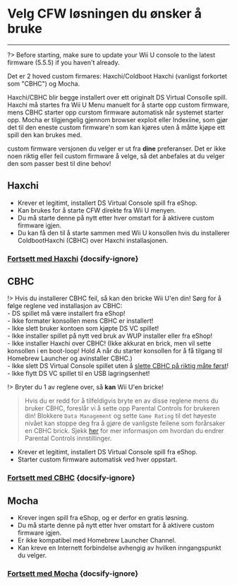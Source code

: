 # Velg CFW løsningen du ønsker å bruke
---
?> Before starting, make sure to update your Wii U console to the latest firmware (5.5.5) if you haven't already.

Det er 2 hoved custom firmares: Haxchi/Coldboot Haxchi (vanligst forkortet som "CBHC") og Mocha.

Haxchi/CBHC blir begge installert over ett originalt DS Virtual Consolle spill. Haxchi må startes fra Wii U Menu manuelt for å starte opp custom firmware, mens CBHC starter opp curstom firmware automatisk når systemet starter opp. Mocha er tilgjengelig gjennom browser exploit eller Indexiine, som gjør det til den eneste custom firmware'n som kan kjøres uten å måtte kjøpe ett spill den kan brukes med.

custom firmware versjonen du velger er ut fra **dine** preferanser. Det er ikke noen riktig eller feil custom firmware å velge, så det anbefales at du velger den som passer best til dine behov!

## Haxchi

- Krever et legitimt, installert DS Virtual Console spill fra eShop.
- Kan brukes for å starte CFW direkte fra Wii U menyen.
- Du må starte denne på nytt etter hver omstart for å aktivere custom firmware igjen.
- Du kan få den til å starte sammen med Wii U konsollen hvis du installerer ColdbootHaxchi (CBHC) over Haxchi installasjonen.

### [**Fortsett med Haxchi**](haxchi/ds-vc-choice) {docsify-ignore}

## CBHC

!> Hvis du installerer CBHC feil, så kan den bricke Wii U'en din! Sørg for å følge reglene ved installasjon av CBHC: <br>- DS spillet må være installert fra eShop! <br>- Ikke formater konsollen mens CBHC er installert! <br>- Ikke slett bruker kontoen som kjøpte DS VC spillet! <br>- Ikke installer spillet på nytt ved bruk av WUP installer eller fra eShop! <br>- Ikke installer Haxchi over CBHC! (Ikke akkurat en brick, men vil sette konsollen i en boot-loop! Hold A når du starter konsollen for å få tilgang til Homebrew Launcher og avinstaller CBHC.) <br>- Ikke slett DS Virtual Console spillet uten å [slette CBHC på riktig måte først](uninstall-cbhc)! <br>- Ikke flytt DS VC spillet til en USB lagringsenhet!

!> Bryter du 1 av reglene over, så **kan** Wii U'en bricke!

> Hvis du er redd for å tilfeldigvis bryte en av disse reglene mens du bruker CBHC, foreslår vi å sette opp Parental Controls for brukeren din! Blokkere `Data Management` og sette `Game Rating` til det høyeste nivået kan stoppe deg fra å gjøre de vanligste feilene som forårsaker en CBHC brick. Sjekk [her](https://en-americas-support.nintendo.com/app/answers/detail/a_id/1081/~/how-to-change-parental-controls) for mer informasjon om hvordan du endrer Parental Controls innstillinger.

- Krever et legitimt, installert DS Virtual Console spill fra eShop.
- Starter custom firmware automatisk ved hver oppstart.

### [**Fortsett med CBHC**](cbhc/ds-vc-choice) {docsify-ignore}

## Mocha

- Krever ingen spill fra eShop, og er derfor en gratis løsning.
- Du må starte denne på nytt etter hver omstart for å aktivere custom firmware igjen.
- Er ikke kompatibel med Homebrew Launcher Channel.
- Kan kreve en Internett forbindelse avhengig av hvilken inngangspunkt du velger.

### [**Fortsett med Mocha**](mocha/entrypoint-choice) {docsify-ignore}

